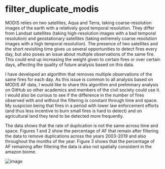 # filter_duplicate_modis

MODIS relies on two satellites, Aqua and Terra, taking coarse-resolution images of the earth with a relatively good temporal resolution. They differ from Landsat satellites (taking high-resolution images with a bad temporal resolution) and geostationary satellites (taking extremely coarse resolution images with a high temporal resolution). The presence of two satellites and the short revisiting time gives us several opportunities to detect fires every day, but also poses an issue about multiple observations of the same fire. This could end up increasing the weight given to certain fires or over certain days, affecting the quality of future analysis based on this data. 

I have developed an algorithm that removes multiple observations of the same fires for each day. As this issue is common to all analysis based on MODIS AF data, I would like to share this algorithm and preliminary analysis on GitHub so other academics and members of the civil society could use it. I would also be curious to see if the difference in the number of fires observed with and without the filtering is constant through time and space. My suspicion being that fires in a period with lower law enforcement efforts (and thus less incentive to burn small fires is hard to detect) and on agricultural land they tend to be detected more frequently. 

The data shows that the rate of duplication is not the same across time and space. Figures 1 and 2 show the percentage of AF that remain after filtering the data to remove duplications across the years 2003-2019 and also throughout the months of the year. Figure 3 shows that the percentage of AF remaining after filtering the data is also not spatially consistent in the amazon biome. 

![image](https://user-images.githubusercontent.com/84012797/125195171-cb3f8500-e254-11eb-8650-c11281607f49.png)

